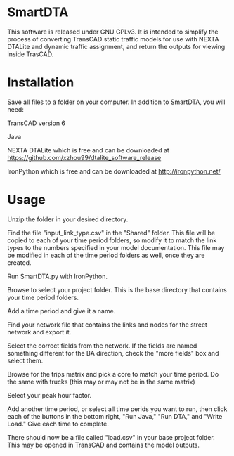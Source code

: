 # SmartDTA
This software is released under GNU GPLv3.  It is intended to simplify the process of converting TransCAD static traffic models for use with NEXTA DTALite and dynamic traffic assignment, and return the outputs for viewing inside TrasCAD.

# Installation
Save all files to a folder on your computer.  In addition to SmartDTA, you will need:

TransCAD version 6

Java

NEXTA DTALite which is free and can be downloaded at https://github.com/xzhou99/dtalite_software_release

IronPython which is free and can be downloaded at http://ironpython.net/

# Usage
Unzip the folder in your desired directory.

Find the file "input_link_type.csv" in the "Shared" folder.  This file will be copied to each of your time period folders, so modify it to match the link types to the numbers specified in your model documentation.  This file may be modified in each of the time period folders as well, once they are created.

Run SmartDTA.py with IronPython.

Browse to select your project folder.  This is the base directory that contains your time period folders.

Add a time period and give it a name.

Find your network file that contains the links and nodes for the street network and export it.

Select the correct fields from the network.  If the fields are named something different for the BA direction, check the "more fields" box and select them.

Browse for the trips matrix and pick a core to match your time period.  Do the same with trucks (this may or may not be in the same matrix)

Select your peak hour factor.

Add another time period, or select all time perids you want to run, then click each of the buttons in the bottom right, "Run Java," "Run DTA," and "Write Load."  Give each time to complete.

There should now be a file called "load.csv" in your base project folder.  This may be opened in TransCAD and contains the model outputs.
